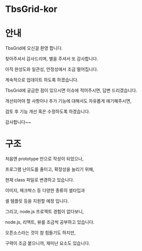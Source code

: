 # TbsGrid-kor

# 안내

TbsGrid에 오신걸 환영 합니다. 

찾아주셔서 감사드리며, 별을 주셔서 또 감사합니다.

아직 완성도와 일관성, 안정성에서 조금 떨어집니다.

계속적으로 업데이트 하도록 하겠습니다.

TbsGrid에 궁금한 점이 있으시면 이슈에 적어주시면, 답변 드리겠습니다.

개선되어야 할 사항이나 추가 기능에 대해서도 자유롭게 얘기해주시면,

검토 후 기능 개선 혹은 수정하도록 하겠습니다.

감사합니다~~

# 구조

처음엔 prototype 만으로 작성이 되었으나, 

프로그램 난이도를 줄이고, 확장성을 늘리기 위해, 

현재 class 파일로 변경하고 있습니다.

이미지, 체크박스 등 다양한 종류의 셀타입과

셀 템플릿 등을 지원할 예정 입니다.

그리고, node.js 프로젝트 경험이 없다보니, 

node.js, 리액트, 뷰를 조금씩 공부하고 있습니다.

오픈소스라는 것이 참 힘들기도 하지만, 

구력이 조금 붙으니까, 재미난 요소도 있습니다.




